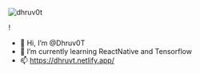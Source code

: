 <p align="left"> <img src="https://komarev.com/ghpvc/?username=dhruv0t&label=Profile%20views&color=0e75b6&style=flat" alt="dhruv0t" /> </p>
<p [Typing SVG](https://readme-typing-svg.demolab.com?font=Fira+Code&pause=1000&random=false&width=435&lines=go+outside)](https://git.io/typing-svg)  /> </p>!

- 👋 Hi, I’m @Dhruv0T
- 🌱 I’m currently learning ReactNative and Tensorflow
- 📫 https://dhruvt.netlify.app/
  


<!---
Dhruv0T/Dhruv0T is a ✨ special ✨ repository because its `README.md` (this file) appears on your GitHub profile.
You can click the Preview link to take a look at your changes.
--->
